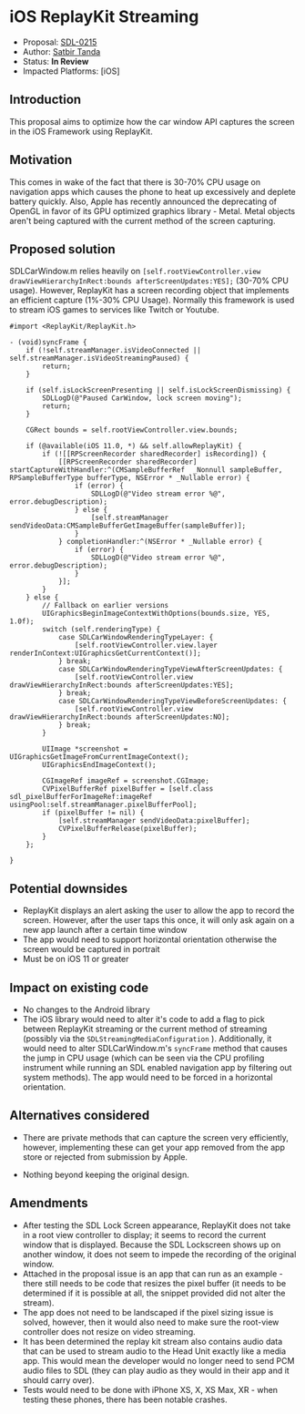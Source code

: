 # iOS ReplayKit Streaming

* Proposal: [SDL-0215](0215-ios-replaykit-streaming.md)
* Author: [Satbir Tanda](https://github.com/satbirtanda)
* Status: **In Review**
* Impacted Platforms: [iOS]

## Introduction

This proposal aims to optimize how the car window API captures the screen in the iOS Framework using ReplayKit.

## Motivation

This comes in wake of the fact that there is 30-70% CPU usage on navigation apps which causes the phone to heat up excessively and deplete battery quickly. Also, Apple has recently announced the deprecating of OpenGL in favor of its GPU optimized graphics library - Metal. Metal objects aren't being captured with the current method of the screen capturing.

## Proposed solution

SDLCarWindow.m relies heavily on ```[self.rootViewController.view drawViewHierarchyInRect:bounds afterScreenUpdates:YES];``` (30-70% CPU usage).  However, ReplayKit has a screen recording object that implements an efficient capture (1%-30% CPU Usage).  Normally this framework is used to stream iOS games to services like Twitch or Youtube.


```objc
#import <ReplayKit/ReplayKit.h>

- (void)syncFrame {
    if (!self.streamManager.isVideoConnected || self.streamManager.isVideoStreamingPaused) {
        return;
    }
    
    if (self.isLockScreenPresenting || self.isLockScreenDismissing) {
        SDLLogD(@"Paused CarWindow, lock screen moving");
        return;
    }
    
    CGRect bounds = self.rootViewController.view.bounds;
    
    if (@available(iOS 11.0, *) && self.allowReplayKit) {
        if (![[RPScreenRecorder sharedRecorder] isRecording]) {
            [[RPScreenRecorder sharedRecorder] startCaptureWithHandler:^(CMSampleBufferRef  _Nonnull sampleBuffer, RPSampleBufferType bufferType, NSError * _Nullable error) {
                if (error) {
                    SDLLogD(@"Video stream error %@", error.debugDescription);
                } else {
                    [self.streamManager sendVideoData:CMSampleBufferGetImageBuffer(sampleBuffer)];
                }
            } completionHandler:^(NSError * _Nullable error) {
                if (error) {
                    SDLLogD(@"Video stream error %@", error.debugDescription);
                }
            }];
        }
    } else {
        // Fallback on earlier versions
        UIGraphicsBeginImageContextWithOptions(bounds.size, YES, 1.0f);
        switch (self.renderingType) {
            case SDLCarWindowRenderingTypeLayer: {
                [self.rootViewController.view.layer renderInContext:UIGraphicsGetCurrentContext()];
            } break;
            case SDLCarWindowRenderingTypeViewAfterScreenUpdates: {
                [self.rootViewController.view drawViewHierarchyInRect:bounds afterScreenUpdates:YES];
            } break;
            case SDLCarWindowRenderingTypeViewBeforeScreenUpdates: {
                [self.rootViewController.view drawViewHierarchyInRect:bounds afterScreenUpdates:NO];
            } break;
        }
        
        UIImage *screenshot = UIGraphicsGetImageFromCurrentImageContext();
        UIGraphicsEndImageContext();
        
        CGImageRef imageRef = screenshot.CGImage;
        CVPixelBufferRef pixelBuffer = [self.class sdl_pixelBufferForImageRef:imageRef usingPool:self.streamManager.pixelBufferPool];
        if (pixelBuffer != nil) {
            [self.streamManager sendVideoData:pixelBuffer];
            CVPixelBufferRelease(pixelBuffer);
        }
    };
    
}
```

## Potential downsides

* ReplayKit displays an alert asking the user to allow the app to record the screen.  However, after the user taps this once, it will only ask again on a new app launch after a certain time window
* The app would need to support horizontal orientation otherwise the screen would be captured in portrait
* Must be on iOS 11 or greater

## Impact on existing code

* No changes to the Android library
* The iOS library would need to alter it's code to add a flag to pick between ReplayKit streaming or the current method of streaming (possibly via the ```SDLStreamingMediaConfiguration``` ).  Additionally, it would need to alter SDLCarWindow.m's ```syncFrame``` method that causes the jump in CPU usage (which can be seen via the CPU profiling instrument while running an SDL enabled navigation app by filtering out system methods).  The app would need to be forced in a horizontal orientation.

## Alternatives considered

* There are private methods that can capture the screen very efficiently, however, implementing these can get your app removed from the app store or rejected from submission by Apple.

* Nothing beyond keeping the original design.

## Amendments

* After testing the SDL Lock Screen appearance, ReplayKit does not take in a root view controller to display; it seems to record the current window that is displayed.  Because the SDL Lockscreen shows up on another window, it does not seem to impede the recording of the original window.
* Attached in the proposal issue is an app that can run as an example - there still needs to be code that resizes the pixel buffer (it needs to be determined if it is possible at all, the snippet provided did not alter the stream).
* The app does not need to be landscaped if the pixel sizing issue is solved, however, then it would also need to make sure the root-view controller does not resize on video streaming.
* It has been determined the replay kit stream also contains audio data that can be used to stream audio to the Head Unit exactly like a media app. This would mean the developer would no longer need to send PCM audio files to SDL (they can play audio as they would in their app and it should carry over).
* Tests would need to be done with iPhone XS, X, XS Max, XR - when testing these phones, there has been notable crashes.
